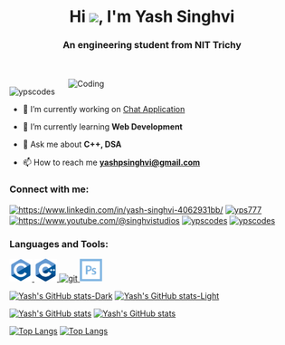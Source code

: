 
<h1 align="center">Hi <img src="https://user-images.githubusercontent.com/42378118/110234147-e3259600-7f4e-11eb-95be-0c4047144dea.gif" width="30">, I'm Yash Singhvi</h1>
<h3 align="center">An engineering student from NIT Trichy</h3>
<br><br>
<img align="right" alt="Coding" width="400" src="https://cdn.dribbble.com/users/1162077/screenshots/3848914/programmer.gif">

<p align="left"> <img src="https://komarev.com/ghpvc/?username=ypscodes&label=Profile%20views&color=0e75b6&style=flat" alt="ypscodes" /> </p>

- 🔭 I’m currently working on [Chat Application](https://github.com/ypscodes/Chat-Application)

- 🌱 I’m currently learning **Web Development**

- 💬 Ask me about **C++, DSA**

- 📫 How to reach me **yashpsinghvi@gmail.com**

<h3 align="left">Connect with me:</h3>
<p align="left">
<a href="https://www.linkedin.com/in/yash-singhvi-4062931bb/" target="blank"><img align="center" src="https://raw.githubusercontent.com/rahuldkjain/github-profile-readme-generator/master/src/images/icons/Social/linked-in-alt.svg" alt="https://www.linkedin.com/in/yash-singhvi-4062931bb/" height="30" width="40" /></a>
<a href="https://instagram.com/yps777" target="blank"><img align="center" src="https://raw.githubusercontent.com/rahuldkjain/github-profile-readme-generator/master/src/images/icons/Social/instagram.svg" alt="yps777" height="30" width="40" /></a>
<a href="https://www.youtube.com/@singhvistudios" target="blank"><img align="center" src="https://raw.githubusercontent.com/rahuldkjain/github-profile-readme-generator/master/src/images/icons/Social/youtube.svg" alt="https://www.youtube.com/@singhvistudios" height="30" width="40" /></a>
<a href="https://www.codechef.com/users/ypscodes" target="blank"><img align="center" src="https://cdn.jsdelivr.net/npm/simple-icons@3.1.0/icons/codechef.svg" alt="ypscodes" height="30" width="40" /></a>
<a href="https://www.leetcode.com/ypscodes" target="blank"><img align="center" src="https://raw.githubusercontent.com/rahuldkjain/github-profile-readme-generator/master/src/images/icons/Social/leet-code.svg" alt="ypscodes" height="30" width="40" /></a>
</p>

<h3 align="left">Languages and Tools:</h3>
<p align="left"> <a href="https://www.cprogramming.com/" target="_blank" rel="noreferrer"> <img src="https://raw.githubusercontent.com/devicons/devicon/master/icons/c/c-original.svg" alt="c" width="40" height="40"/> </a> <a href="https://www.w3schools.com/cpp/" target="_blank" rel="noreferrer"> <img src="https://raw.githubusercontent.com/devicons/devicon/master/icons/cplusplus/cplusplus-original.svg" alt="cplusplus" width="40" height="40"/> </a> <a href="https://git-scm.com/" target="_blank" rel="noreferrer"> <img src="https://www.vectorlogo.zone/logos/git-scm/git-scm-icon.svg" alt="git" width="40" height="40"/> </a> <a href="https://www.photoshop.com/en" target="_blank" rel="noreferrer"> <img src="https://raw.githubusercontent.com/devicons/devicon/master/icons/photoshop/photoshop-line.svg" alt="photoshop" width="40" height="40"/> </a> </p>

[![Yash's GitHub stats-Dark](https://github-readme-stats.vercel.app/api?username=ypscodes&card_width=500&show_icons=true&theme=moltack#gh-dark-mode-only)](https://github.com/ypscodes/github-readme-stats#gh-dark-mode-only)
[![Yash's GitHub stats-Light](https://github-readme-stats.vercel.app/api?username=ypscodes&card_width=500&show_icons=true&theme=merko#gh-light-mode-only)](https://github.com/ypscodes/github-readme-stats#gh-light-mode-only)

[![Yash's GitHub stats](https://github-readme-streak-stats.herokuapp.com/?user=ypscodes&card_width=500&theme=moltack#gh-dark-mode-only)](https://github.com/ypscodes/github-readme-stats#gh-dark-mode-only)
[![Yash's GitHub stats](https://github-readme-streak-stats.herokuapp.com/?user=ypscodes&card_width=500&theme=merko#gh-light-mode-only)](https://github.com/ypscodes/github-readme-stats#gh-light-mode-only)

[![Top Langs](https://github-readme-stats.vercel.app/api/top-langs/?username=ypscodes&card_width=500&langs_count=8&theme=moltack&layout=compact#gh-dark-mode-only)](https://github.com/ypscodes/github-readme-stats#gh-dark-mode-only)
[![Top Langs](https://github-readme-stats.vercel.app/api/top-langs/?username=ypscodes&card_width=500&langs_count=8&theme=merko&layout=compact#gh-light-mode-only)](https://github.com/ypscodes/github-readme-stats#gh-light-mode-only)


